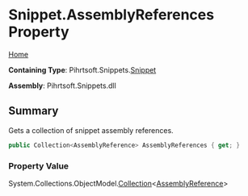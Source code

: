 # Snippet\.AssemblyReferences Property

[Home](../../../../README.md)

**Containing Type**: Pihrtsoft\.Snippets\.[Snippet](../README.md)

**Assembly**: Pihrtsoft\.Snippets\.dll

## Summary

Gets a collection of snippet assembly references\.

```csharp
public Collection<AssemblyReference> AssemblyReferences { get; }
```

### Property Value

System\.Collections\.ObjectModel\.[Collection](https://docs.microsoft.com/en-us/dotnet/api/system.collections.objectmodel.collection-1)\<[AssemblyReference](../../AssemblyReference/README.md)>

